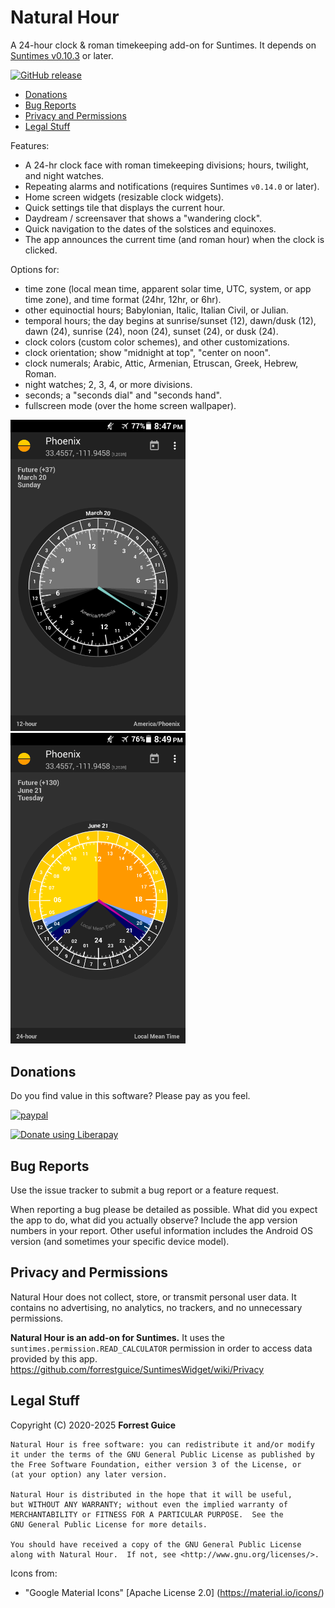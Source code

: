 # Natural Hour
A 24-hour clock &amp; roman timekeeping add-on for Suntimes. It depends on [Suntimes v0.10.3](https://f-droid.org/en/packages/com.forrestguice.suntimeswidget/) or later.

[![GitHub release](https://img.shields.io/github/release/forrestguice/NaturalHour.svg)](https://github.com/forrestguice/NaturalHour/releases)

* [Donations](#donations)
* [Bug Reports](#bug-reports)
* [Privacy and Permissions](#privacy-and-permissions)
* [Legal Stuff](#legal-stuff)

Features:
* A 24-hr clock face with roman timekeeping divisions; hours, twilight, and night watches.
* Repeating alarms and notifications (requires Suntimes `v0.14.0` or later).
* Home screen widgets (resizable clock widgets).
* Quick settings tile that displays the current hour.
* Daydream / screensaver that shows a "wandering clock".
* Quick navigation to the dates of the solstices and equinoxes.
* The app announces the current time (and roman hour) when the clock is clicked.

Options for:
* time zone (local mean time, apparent solar time, UTC, system, or app time zone), and time format (24hr, 12hr, or 6hr).
* other equinoctial hours; Babylonian, Italic, Italian Civil, or Julian.
* temporal hours; the day begins at sunrise/sunset (12), dawn/dusk (12), dawn (24), sunrise (24), noon (24), sunset (24), or dusk (24).
* clock colors (custom color schemes), and other customizations.
* clock orientation; show "midnight at top", "center on noon".
* clock numerals; Arabic, Attic, Armenian, Etruscan, Greek, Hebrew, Roman.
* night watches; 2, 3, 4, or more divisions.
* seconds; a "seconds dial" and "seconds hand".
* fullscreen mode (over the home screen wallpaper).

<img alt="screenshot1" src='fastlane/metadata/android/en-US/images/phoneScreenshots/1.png' width="280px" /> <img alt="screenshot2" src='fastlane/metadata/android/en-US/images/phoneScreenshots/2.png' width="280px" />

## Donations ##
Do you find value in this software? Please pay as you feel.

[![paypal](https://www.paypalobjects.com/webstatic/en_US/i/btn/png/silver-rect-paypal-26px.png)](https://www.paypal.com/cgi-bin/webscr?cmd=_s-xclick&hosted_button_id=NZJ5FJBCKY6K2)

<noscript><a href="https://liberapay.com/forrestguice/donate"><img alt="Donate using Liberapay" src="https://liberapay.com/assets/widgets/donate.svg"></a></noscript>


## Bug Reports ##
Use the issue tracker to submit a bug report or a feature request.

When reporting a bug please be detailed as possible. What did you expect the app to do, what did you actually observe? Include the app version numbers in your report. Other useful information includes the Android OS version (and sometimes your specific device model).

## Privacy and Permissions ##
Natural Hour does not collect, store, or transmit personal user data. It contains no advertising, no analytics, no trackers, and no unnecessary permissions.

__Natural Hour is an add-on for Suntimes.__ It uses the `suntimes.permission.READ_CALCULATOR` permission in order to access data provided by this app. https://github.com/forrestguice/SuntimesWidget/wiki/Privacy

## Legal Stuff
Copyright (C) 2020-2025 **Forrest Guice**
```
Natural Hour is free software: you can redistribute it and/or modify
it under the terms of the GNU General Public License as published by
the Free Software Foundation, either version 3 of the License, or
(at your option) any later version.

Natural Hour is distributed in the hope that it will be useful,
but WITHOUT ANY WARRANTY; without even the implied warranty of
MERCHANTABILITY or FITNESS FOR A PARTICULAR PURPOSE.  See the
GNU General Public License for more details.

You should have received a copy of the GNU General Public License
along with Natural Hour.  If not, see <http://www.gnu.org/licenses/>.
```

Icons from:
* "Google Material Icons" [Apache License 2.0] (https://material.io/icons/)

